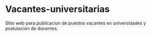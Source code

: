 # Vacantes-universitarias
Sitio web para publicacion de puestos vacantes en universidades y postulacion de docentes.
